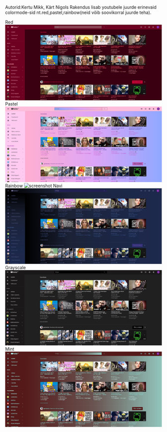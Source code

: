
Autorid:Kertu Mikk, Kärt Nigols
Rakendus lisab youtubele juurde erinevaid colormode-sid nt.red,pastel,rainbow(neid võib soovikorral juurde teha).

Red
![screenshot](images/redScreen.JPG "screenshot")
Pastel
![screenshot](images/pastelScreen.JPG "screenshot")
Rainbow
![screenshot](images/rainbowScreen.JPG "screenshot")
Navi
![screenshot](images/NavySC.JPG "screenshot")
Grayscale
![screenshot](images/graySc.JPG "screenshot")
Mint
![screenshot](images/MintScreen.JPG "screenshot")
